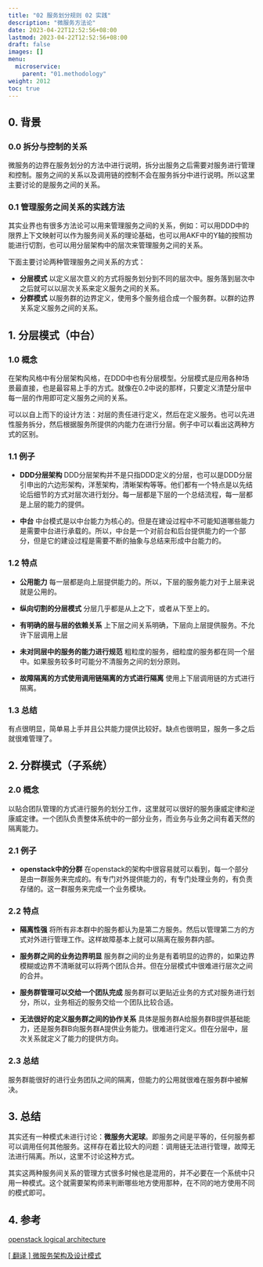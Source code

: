 ```yaml
---
title: "02 服务划分规则 02 实践"
description: "微服务方法论"
date: 2023-04-22T12:52:56+08:00
lastmod: 2023-04-22T12:52:56+08:00
draft: false
images: []
menu:
  microservice:
    parent: "01.methodology"
weight: 2012
toc: true
---
```


## 0. 背景

### 0.0 拆分与控制的关系

微服务的边界在服务划分的方法中进行说明，拆分出服务之后需要对服务进行管理和控制。服务之间的关系以及调用链的控制不会在服务拆分中进行说明。所以这里主要讨论的是服务之间的关系。

### 0.1 管理服务之间关系的实践方法
其实业界也有很多方法论可以用来管理服务之间的关系，例如：可以用DDD中的限界上下文映射可以作为服务间关系的理论基础，也可以用AKF中的Y轴的按照功能进行切割，也可以用分层架构中的层次来管理服务之间的关系。

下面主要讨论两种管理服务之间关系的方式：
- **分层模式**
以定义层次意义的方式将服务划分到不同的层次中。服务落到层次中之后就可以以层次关系来定义服务之间的关系。
- **分群模式**
以服务群的边界定义，使用多个服务组合成一个服务群。以群的边界关系定义服务之间的关系。

## 1. 分层模式（中台）

### 1.0 概念

在架构风格中有分层架构风格，在DDD中也有分层模型。分层模式是应用各种场景最直接，也是最容易上手的方式。就像在0.2中说的那样，只要定义清楚分层中每一层的作用即可定义服务之间的关系。

可以以自上而下的设计方法：对层的责任进行定义，然后在定义服务。也可以先进性服务拆分，然后根据服务所提供的内能力在进行分层。例子中可以看出这两种方式的区别。

### 1.1 例子

- **DDD分层架构**
DDD分层架构并不是只指DDD定义的分层，也可以是DDD分层引申出的六边形架构，洋葱架构，清晰架构等等。他们都有一个特点是以先结论后细节的方式对层次进行划分。每一层都是下层的一个总结流程，每一层都是上层的能力的提供。

- **中台**
中台模式是以中台能力为核心的。但是在建设过程中不可能知道哪些能力是需要中台进行承载的。所以，中台是一个对前台和后台提供能力的一个部分，但是它的建设过程是需要不断的抽象与总结来形成中台能力的。

### 1.2 特点

- **公用能力**
每一层都是向上层提供能力的。所以，下层的服务能力对于上层来说就是公用的。

- **纵向切割的分层模式**
分层几乎都是从上之下，或者从下至上的。

- **有明确的层与层的依赖关系**
上下层之间关系明确，下层向上层提供服务。不允许下层调用上层

- **未对同层中的服务的能力进行规范**
粗粒度的服务，细粒度的服务都在同一个层中。如果服务较多时可能分不清服务之间的划分原则。

- **故障隔离的方式使用调用链隔离的方式进行隔离**
使用上下层调用链的方式进行隔离。

### 1.3 总结
有点很明显，简单易上手并且公共能力提供比较好。缺点也很明显，服务一多之后就很难管理了。

## 2. 分群模式（子系统）

### 2.0 概念

以贴合团队管理的方式进行服务的划分工作，这里就可以很好的服务康威定律和逆康威定律。一个团队负责整体系统中的一部分业务，而业务与业务之间有着天然的隔离能力。

### 2.1 例子
- **openstack中的分群**
在openstack的架构中很容易就可以看到，每一个部分是由一群服务来完成的。有专门对外提供能力的，有专门处理业务的，有负责存储的。这一群服务来完成一个业务模块。

### 2.2 特点
- **隔离性强**
将所有非本群中的服务都认为是第二方服务。然后以管理第二方的方式对外进行管理工作。这样故障基本上就可以隔离在服务群内部。

- **服务群之间的业务边界明显**
服务群之间的业务是有着明显的边界的，如果边界模糊或边界不清晰就可以将两个团队合并。但在分层模式中很难进行层次之间的合并。

- **服务群管理可以交给一个团队完成**
服务群可以更贴近业务的方式对服务进行划分，所以，业务相近的服务交给一个团队比较合适。

- **无法很好的定义服务群之间的协作关系**
具体是服务群A给服务群B提供基础能力，还是服务群B向服务群A提供业务能力。很难进行定义。但在分层中，层次关系就定义了能力的提供方向。

### 2.3 总结
服务群能很好的进行业务团队之间的隔离，但能力的公用就很难在服务群中被解决。

## 3. 总结

其实还有一种模式未进行讨论：**微服务大泥球**。即服务之间是平等的，任何服务都可以调用任何其他服务。这样存在着比较大的问题：调用链无法进行管理，故障无法进行隔离。所以，这里不讨论这种方式。

其实这两种服务间关系的管理方式很多时候也是混用的，并不必要在一个系统中只用一种模式。这个就需要架构师来判断哪些地方使用那种，在不同的地方使用不同的模式即可。

## 4. 参考
[openstack logical architecture](https://docs.openstack.org/install-guide/get-started-logical-architecture.html)

[[ 翻译 ] 微服务架构及设计模式](https://colstuwjx.github.io/2020/01/%E7%BF%BB%E8%AF%91-%E5%BE%AE%E6%9C%8D%E5%8A%A1%E6%9E%B6%E6%9E%84%E5%8F%8A%E8%AE%BE%E8%AE%A1%E6%A8%A1%E5%BC%8F/)
